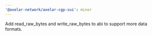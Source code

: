 ```yaml
---
'@axelar-network/axelar-cgp-sui': minor
---
```


Add read_raw_bytes and write_raw_bytes to abi to support more data formats.
